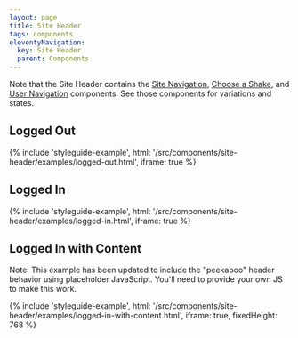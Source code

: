 ```yaml
---
layout: page
title: Site Header
tags: components
eleventyNavigation:
  key: Site Header
  parent: Components
---
```


Note that the Site Header contains the
[Site Navigation](/components/site-navigation),
[Choose a Shake](/components/choose-a-shake), and
[User Navigation](/components/user-navigation)
components. See those components for variations and states.

## Logged Out

{%
	include 'styleguide-example', html: '/src/components/site-header/examples/logged-out.html',
	iframe: true
%}

## Logged In

{%
	include 'styleguide-example', html: '/src/components/site-header/examples/logged-in.html',
	iframe: true
%}

## Logged In with Content

Note: This example has been updated to include the "peekaboo" header behavior using placeholder JavaScript. You'll need to provide your own JS to make this work.

{%
	include 'styleguide-example', html: '/src/components/site-header/examples/logged-in-with-content.html',
	iframe: true,
	fixedHeight: 768
%}
